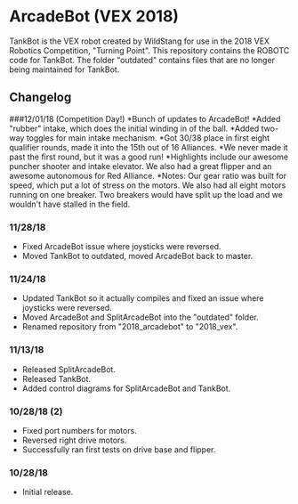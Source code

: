 # ArcadeBot (VEX 2018)

TankBot is the VEX robot created by WildStang for use in the 2018 VEX Robotics Competition, "Turning Point". This repository contains the ROBOTC code for TankBot. The folder "outdated" contains files that are no longer being maintained for TankBot.

## Changelog
###12/01/18 (Competition Day!)
*Bunch of updates to ArcadeBot!
*Added "rubber" intake, which does the initial winding in of the ball.
*Added two-way toggles for main intake mechanism.
*Got 30/38 place in first eight qualifier rounds, made it into the 15th out of 16 Alliances.
*We never made it past the first round, but it was a good run!
*Highlights include our awesome puncher shooter and intake elevator. We also had a great flipper and an awesome autonomous for Red Alliance.
*Notes: Our gear ratio was built for speed, which put a lot of stress on the motors. We also had all eight motors running on one breaker. Two breakers would have split up the load and we wouldn't have stalled in the field.

### 11/28/18
* Fixed ArcadeBot issue where joysticks were reversed.
* Moved TankBot to outdated, moved ArcadeBot back to master.

### 11/24/18
* Updated TankBot so it actually compiles and fixed an issue where joysticks were reversed.
* Moved ArcadeBot and SplitArcadeBot into the "outdated" folder.
* Renamed repository from "2018_arcadebot" to "2018_vex".

### 11/13/18
* Released SplitArcadeBot.
* Released TankBot.
* Added control diagrams for SplitArcadeBot and TankBot.

### 10/28/18 (2)
* Fixed port numbers for motors.
* Reversed right drive motors.
* Successfully ran first tests on drive base and flipper.

### 10/28/18
* Initial release.

